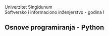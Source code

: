 Univerzitet Singidunum  
Softversko i informaciono inženjerstvo - godina I

## Osnove programiranja - Python
